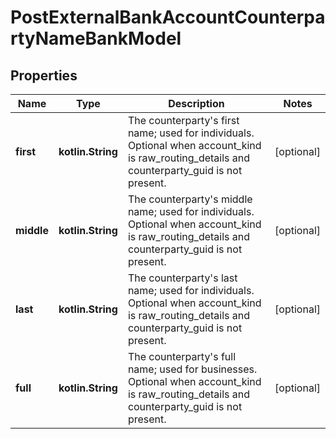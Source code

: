 
# PostExternalBankAccountCounterpartyNameBankModel

## Properties
Name | Type | Description | Notes
------------ | ------------- | ------------- | -------------
**first** | **kotlin.String** | The counterparty&#39;s first name; used for individuals. Optional when account_kind is raw_routing_details and counterparty_guid is not present. |  [optional]
**middle** | **kotlin.String** | The counterparty&#39;s middle name; used for individuals. Optional when account_kind is raw_routing_details and counterparty_guid is not present. |  [optional]
**last** | **kotlin.String** | The counterparty&#39;s last name; used for individuals. Optional when account_kind is raw_routing_details and counterparty_guid is not present. |  [optional]
**full** | **kotlin.String** | The counterparty&#39;s full name; used for businesses. Optional when account_kind is raw_routing_details and counterparty_guid is not present. |  [optional]



